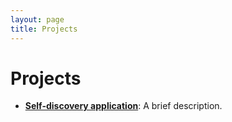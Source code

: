 ```yaml
---
layout: page
title: Projects
---
```

# Projects

- [**Self-discovery application**](/projects/self-discovery-application): A brief description.

